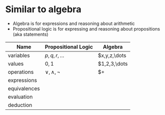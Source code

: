 # Similar to algebra
- Algebra is for expressions and reasoning about arithmetic
- Propositional logic is for expressing and reasoning about propositions (aka statements)

| Name         | Propositional Logic | Algebra      |
| ------------ | ------------------- | ------------ |
| variables    | $p,q,r,\dots$       | $x,y,z,\dots |
| values       | $0,1$               | $1,2,3,\dots |
| operations   | $\vee,\wedge,\neg$  | $+             |
| expressions  |                     |              |
| equivalences |                     |              |
| evaluation   |                     |              |
| deduction    |                     |              |
